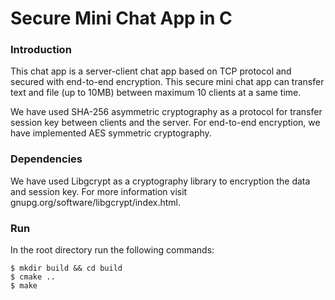 # Secure Mini Chat App in C

### Introduction

This chat app is a server-client chat app based on TCP protocol and secured with end-to-end encryption.
This secure mini chat app can transfer text and file (up to 10MB) between maximum 10 clients at a same time.

We have used SHA-256 asymmetric cryptography as a protocol for transfer session key between clients and the server.
For end-to-end encryption, we have implemented AES symmetric cryptography.

### Dependencies

We have used Libgcrypt as a cryptography library to encryption the data and session key. For more information visit gnupg.org/software/libgcrypt/index.html.

### Run

In the root directory run the following commands:

    $ mkdir build && cd build
    $ cmake ..
    $ make
